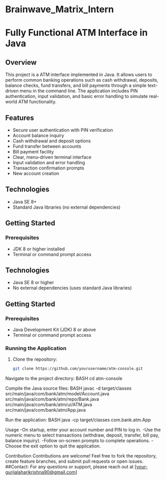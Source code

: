 # Brainwave_Matrix_Intern
# Fully Functional ATM Interface in Java

## Overview
This project is a ATM interface implemented in Java. It allows users to perform common banking operations such as cash withdrawal, deposits, balance checks, fund transfers, and bill payments through a simple text-driven menu in the command line. The application includes PIN authentication, input validation, and basic error handling to simulate real-world ATM functionality.

## Features
- Secure user authentication with PIN verification  
- Account balance inquiry  
- Cash withdrawal and deposit options  
- Fund transfer between accounts  
- Bill payment facility  
- Clear, menu-driven terminal interface  
- Input validation and error handling  
- Transaction confirmation prompts
- New account creation

## Technologies  
- Java SE 8+  
- Standard Java libraries (no external dependencies)  

## Getting Started

### Prerequisites  
- JDK 8 or higher installed  
- Terminal or command prompt access
  

## Technologies
- Java SE 8 or higher  
- No external dependencies (uses standard Java libraries)  

## Getting Started

### Prerequisites
- Java Development Kit (JDK) 8 or above  
- Terminal or command prompt access

### Running the Application

1. Clone the repository:  
   ```bash
   git clone https://github.com/yourusername/atm-console.git
   
Navigate to the project directory:
BASH
cd atm-console

Compile the Java source files:
BASH
javac -d target/classes src/main/java/com/bank/atm/model/Account.java \
                       src/main/java/com/bank/atm/repo/Bank.java \
                       src/main/java/com/bank/atm/ui/ATM.java \
                       src/main/java/com/bank/atm/App.java
                       
Run the application:
BASH
java -cp target/classes com.bank.atm.App

Usage
-On startup, enter your account number and PIN to log in.
-Use the numeric menu to select transactions (withdraw, deposit, transfer, bill pay, balance inquiry).
-Follow on-screen prompts to complete operations.
-Choose the exit option to quit the application.


Contribution
Contributions are welcome! Feel free to fork the repository, create feature branches, and submit pull requests or open issues.
##Contact:
For any questions or support, please reach out at [your-gurijalaharikrishna90@gmail.com]
